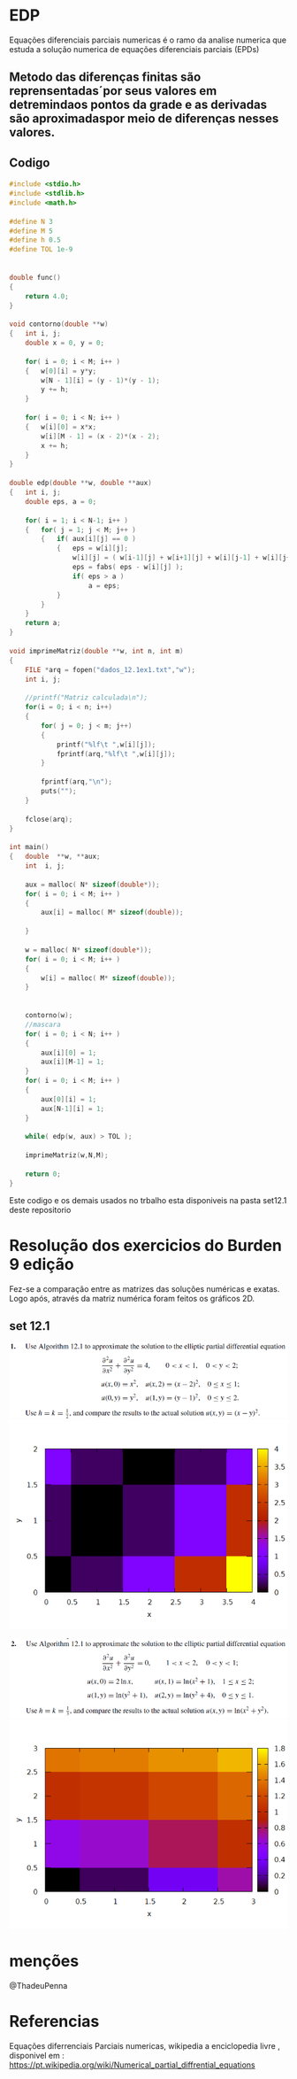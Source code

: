 # EDP

Equações diferenciais parciais numericas é o ramo da analise numerica que estuda a solução numerica de equações diferenciais parciais (EPDs)

## Metodo das diferenças finitas são reprensentadas´por seus valores em detremindaos pontos da grade e as derivadas são aproximadaspor meio de diferenças nesses valores.

## Codigo

``` c
#include <stdio.h>
#include <stdlib.h>
#include <math.h>

#define N 3
#define M 5
#define h 0.5
#define TOL 1e-9


double func()
{
    return 4.0;
}

void contorno(double **w)
{	int i, j;
	double x = 0, y = 0;

	for( i = 0; i < M; i++ )
	{	w[0][i] = y*y;
		w[N - 1][i] = (y - 1)*(y - 1);
		y += h;
	}

	for( i = 0; i < N; i++ )
	{	w[i][0] = x*x;
		w[i][M - 1] = (x - 2)*(x - 2);
		x += h;
	}
}

double edp(double **w, double **aux)
{	int i, j;
	double eps, a = 0;

	for( i = 1; i < N-1; i++ )
	{	for( j = 1; j < M; j++ )
		{	if( aux[i][j] == 0 )
			{	eps = w[i][j];
				w[i][j] = ( w[i-1][j] + w[i+1][j] + w[i][j-1] + w[i][j+1] -h*h* func())/ 4.0;
				eps = fabs( eps - w[i][j] );
				if( eps > a )
					a = eps;
			}
		}
	}
	return a;
}

void imprimeMatriz(double **w, int n, int m)
{
    FILE *arq = fopen("dados_12.1ex1.txt","w");
    int i, j;

	//printf("Matriz calculada\n");
	for(i = 0; i < n; i++)
	{
		for( j = 0; j < m; j++)
        {
            printf("%lf\t ",w[i][j]);
            fprintf(arq,"%lf\t ",w[i][j]);
        }

        fprintf(arq,"\n");
		puts("");
	}

	fclose(arq);
}

int main()
{	double	**w, **aux;
	int  i, j;

	aux = malloc( N* sizeof(double*));
	for( i = 0; i < M; i++ )
    {
        aux[i] = malloc( M* sizeof(double));

    }

	w = malloc( N* sizeof(double*));
	for( i = 0; i < M; i++ )
    {
        w[i] = malloc( M* sizeof(double));
    }


	contorno(w);
	//mascara
	for( i = 0; i < N; i++ )
	{
	    aux[i][0] = 1;
		aux[i][M-1] = 1;
	}
	for( i = 0; i < M; i++ )
	{
	    aux[0][i] = 1;
		aux[N-1][i] = 1;
	}

	while( edp(w, aux) > TOL );

	imprimeMatriz(w,N,M);

	return 0;
}

```

Este codigo e os demais usados no trbalho esta disponiveis na pasta set12.1 deste repositorio


# Resolução dos exercicios do Burden 9 edição

Fez-se a comparação entre as matrizes das soluções numéricas e exatas. Logo após, através da matriz numérica foram feitos os gráficos 2D.

## set 12.1

![12.1ex1](displaymath/12.1ex1.png)  
![fig:12.1ex1](exercicios/graf1.png)   

![12.1ex2](displaymath/12.1ex2.png)  
![fig:12.1ex2](exercicios/graf2.png)  

# menções

@ThadeuPenna

# Referencias
Equações diferrenciais Parciais numericas, wikipedia a enciclopedia livre , disponivel em : https://pt.wikipedia.org/wiki/Numerical_partial_diffrential_equations





